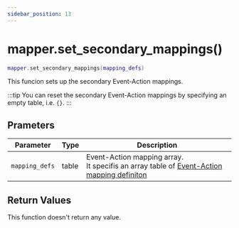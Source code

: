 ```yaml
---
sidebar_position: 13
---
```


# mapper.set_secondary_mappings()
```lua
mapper.set_secondary_mappings(mapping_defs)
```
This funcion sets up the secondary Event-Action mappings.

:::tip
You can reset the secondary Event-Action mappings by specifying an empty table, i.e. `{}`.
:::

## Prameters
|Parameter|Type|Description|
|-|-|-|
|`mapping_defs`|table|Event-Action mapping array.<br/>It specifis an array table of [Event-Action mapping definiton](/libs/mapper/mapper_set_primary_mappings#event-action-mapping-definition)


## Return Values
This function doesn't return any value.
